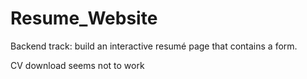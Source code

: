 # Resume_Website

Backend track: build an interactive resumé page that contains a form. 

CV download seems not to work
